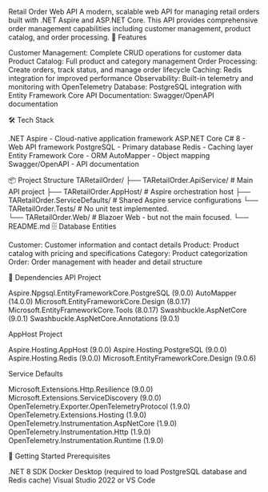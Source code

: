 ﻿Retail Order Web API
A modern, scalable web API for managing retail orders built with .NET Aspire and ASP.NET Core. This API provides comprehensive order management capabilities including customer management, product catalog, and order processing.
🚀 Features

Customer Management: Complete CRUD operations for customer data
Product Catalog: Full product and category management
Order Processing: Create orders, track status, and manage order lifecycle
Caching: Redis integration for improved performance
Observability: Built-in telemetry and monitoring with OpenTelemetry
Database: PostgreSQL integration with Entity Framework Core
API Documentation: Swagger/OpenAPI documentation

🛠️ Tech Stack

.NET Aspire - Cloud-native application framework
ASP.NET Core C# 8 - Web API framework
PostgreSQL - Primary database
Redis - Caching layer
Entity Framework Core - ORM
AutoMapper - Object mapping
Swagger/OpenAPI - API documentation

📦 Project Structure
TARetailOrder/
├── TARetailOrder.ApiService/                   # Main API project
├── TARetailOrder.AppHost/						# Aspire orchestration host
├── TARetailOrder.ServiceDefaults/				# Shared Aspire service configurations
└── TARetailOrder.Tests/						# No unit test implemented.		
└── TARetailOrder.Web/							# Blazoer Web - but not the main focused.
└── README.md
🗄️ Database Entities

Customer: Customer information and contact details
Product: Product catalog with pricing and specifications
Category: Product categorization
Order: Order management with header and detail structure

🔧 Dependencies
API Project

Aspire.Npgsql.EntityFrameworkCore.PostgreSQL (9.0.0)
AutoMapper (14.0.0)
Microsoft.EntityFrameworkCore.Design (8.0.17)
Microsoft.EntityFrameworkCore.Tools (8.0.17)
Swashbuckle.AspNetCore (9.0.1)
Swashbuckle.AspNetCore.Annotations (9.0.1)

AppHost Project

Aspire.Hosting.AppHost (9.0.0)
Aspire.Hosting.PostgreSQL (9.0.0)
Aspire.Hosting.Redis (9.0.0)
Microsoft.EntityFrameworkCore.Design (9.0.6)

Service Defaults

Microsoft.Extensions.Http.Resilience (9.0.0)
Microsoft.Extensions.ServiceDiscovery (9.0.0)
OpenTelemetry.Exporter.OpenTelemetryProtocol (1.9.0)
OpenTelemetry.Extensions.Hosting (1.9.0)
OpenTelemetry.Instrumentation.AspNetCore (1.9.0)
OpenTelemetry.Instrumentation.Http (1.9.0)
OpenTelemetry.Instrumentation.Runtime (1.9.0)

🚀 Getting Started
Prerequisites

.NET 8 SDK
Docker Desktop (required to load PostgreSQL database and Redis cache)
Visual Studio 2022 or VS Code
